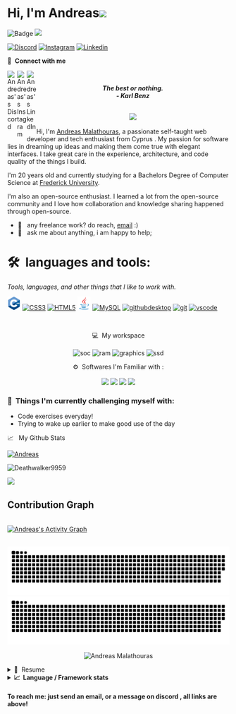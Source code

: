 # Hi, I'm Andreas<img src="https://media.giphy.com/media/hvRJCLFzcasrR4ia7z/giphy.gif" width=25> 

![Badge](https://visitor-counter-badge.vercel.app/api/Deathwalker9959/Deathwalker9959) <a href="https://www.github.com/Deathwalker9959" target="_blank" rel="noreferrer"><img
src="https://img.shields.io/github/followers/Deathwalker9959?logo=github&style=for-the-badge&color=0891b2&labelColor=1c1917" /></a>

[![Discord](https://img.shields.io/static/v1?label=&labelColor=6E85D3&message=Deathwalker9959&color=555555&style=flat&logo=discord&logoColor=white)](https://discord.com/users/Deathwalker9959#4614)
[![Instagram](https://img.shields.io/badge/-Instagram-c13584?style=flat&labelColor=c13584&logo=instagram&logoColor=white)](https://www.instagram.com/andreas_malathouras/)
[![Linkedin](https://img.shields.io/static/v1?label=&message=Linkedin&color=0E7FBF&&&style=flat&logo=linkedin&logoColor=white)](https://www.linkedin.com/in/andreas-malathouras-892251201/)

🔗 &nbsp;**Connect with me**
<p align="left">
<a href="https://discordapp.com/channels/@me/Deathwalker9959#4614/">
  <img align="left" alt="Andreas's Discord" width="22px" src="https://raw.githubusercontent.com/peterthehan/peterthehan/master/assets/discord.svg" />
</a>
<a href="https://www.instagram.com/andreas_malathouras/">
  <img align="left" alt="Andreas's Instagram" width="22px" src="https://raw.githubusercontent.com/rahuldkjain/github-profile-readme-generator/master/src/images/icons/Social/instagram.svg" />
</a>
<a href="https://www.linkedin.com/in/andreas-malathouras-892251201">
  <img align="left" alt="Andreas's LinkedIn" width="22px" src="https://raw.githubusercontent.com/peterthehan/peterthehan/master/assets/linkedin.svg" />
</a>

<br />
</h1>

<p align='center'><em><b>The best or nothing.</b></em>
<br/>
 <em><b>- Karl Benz</b></em>
<br><br/>

<p align="center">
  <a href="https://github.com/DenverCoder1/readme-typing-svg"><img src="https://readme-typing-svg.herokuapp.com?lines=Computer+Science+Student;Tech%20Enthusiast;Always%20learning%20new%20things;Evolving&center=true&width=500&height=50"></a>
</p>

Hi, I'm [Andreas Malathouras](https://github.com/Deathwalker9959), a passionate self-taught web developer and tech enthusiast from Cyprus . My passion for software lies in dreaming up ideas and making them come true with elegant interfaces. I take great care in the experience, architecture, and code quality of the things I build.

I'm 20 years old and currently studying for a Bachelors Degree of Computer Science at [Frederick University](https://www.frederick.ac.cy/school-of-engineering-undergraduate-programs/bsc-in-computer-science). 

I'm also an open-source enthusiast. I learned a lot from the open-source community and I love how collaboration and knowledge sharing happened through open-source.
              
- 💼 &nbsp; any freelance work? do reach, [email](mailto:steelstridertgm@gmail.com) :) 
- 💬 &nbsp; ask me about anything, i am happy to help;

# 🛠 **&nbsp;languages and tools:** 
<i>Tools, languages, and other things that I like to work with.</i> 

<a href="https://docs.microsoft.com/en-us/cpp/?view=msvc-170" target="_blank" rel="noreferrer"><img src="https://raw.githubusercontent.com/devicons/devicon/master/icons/cplusplus/cplusplus-original.svg" height="30" alt="C++" /></a>
<a href="https://www.w3.org/TR/CSS/#css" target="_blank" rel="noreferrer"><img src="https://raw.githubusercontent.com/danielcranney/readme-generator/main/public/icons/skills/css3-colored.svg" height="30" alt="CSS3" /></a>
<a href="https://developer.mozilla.org/en-US/docs/Glossary/HTML5" target="_blank" rel="noreferrer"><img src="https://raw.githubusercontent.com/danielcranney/readme-generator/main/public/icons/skills/html5-colored.svg" height="30" alt="HTML5" /></a>
<a href="https://www.oracle.com/java/" target="_blank" rel="noreferrer"><img src="https://raw.githubusercontent.com/devicons/devicon/master/icons/java/java-original.svg" height="30" alt="Java" /></a>
<a href="https://www.mysql.com/" target="_blank" rel="noreferrer"><img src="https://raw.githubusercontent.com/danielcranney/readme-generator/main/public/icons/skills/mysql-colored.svg" height="30" alt="MySQL" /></a>
<a href="https://desktop.github.com/" target="_blank" rel="noreferrer"><img src="https://avatars.githubusercontent.com/u/13171334?s=200&v=4" height="30" alt="githubdesktop" /></a>
<a href="https://git-scm.com/" target="_blank" rel="noreferrer"><img src="https://www.vectorlogo.zone/logos/git-scm/git-scm-icon.svg" height="30" alt="git" /></a>
<a href="https://code.visualstudio.com/" target="_blank" rel="noreferrer"><img src="https://upload.wikimedia.org/wikipedia/commons/thumb/9/9a/Visual_Studio_Code_1.35_icon.svg/1024px-Visual_Studio_Code_1.35_icon.svg.png" height="30" alt="vscode" /></a>


<br>

<p align='center'>
  💻 &nbsp;My workspace<br/><br/>
  <img alt="soc" src="https://img.shields.io/badge/Ryzen%209-_5900x-0071C5?style=for-the-badge&logo=amd&logoColor=white" />
  <img alt="ram" src="https://img.shields.io/badge/RAM-24GB-%230071C5.svg?&style=for-the-badge&logoColor=white" />
  <img alt="graphics" src="https://img.shields.io/badge/NVIDIA-GTX%201080ti-76B900?style=for-the-badge&logo=nvidia&logoColor=white" />
  <img alt="ssd" src="https://img.shields.io/badge/2%20TB%20SSD-grey?style=for-the-badge" />
</p>

<p align='center'>
  ⚙️ &nbsp;Softwares I'm Familiar with :<br><br>
<img src="https://img.shields.io/badge/Visual_Studio_Code-0078D4?style=for-the-badge&logo=visual%20studio%20code&logoColor=white" />
<img src="https://img.shields.io/badge/MySQL-00000F?style=for-the-badge&logo=mysql&logoColor=white" />

<img src="https://img.shields.io/badge/Adobe%20Photoshop-31A8FF?style=for-the-badge&logo=Adobe%20Photoshop&logoColor=black" />
<img src="https://img.shields.io/badge/Microsoft_Office-D83B01?style=for-the-badge&logo=microsoft-office&logoColor=white" />
</p>

<!--END_SECTION:waka-->

### :muscle: &nbsp;Things I'm currently challenging myself with:
- Code exercises everyday!
- Trying to wake up earlier to make good use of the day

📈 &nbsp; My Github Stats
<p align="left"> <a href="https://github.com/ryo-ma/github-profile-trophy"><img src="https://github-profile-trophy.vercel.app/?username=Deathwalker9959&theme=darkhub&margin-w=15&margin-h=15&coloumn=3&row=1" alt="Andreas" /></a> </p>

<p> <img src="https://github-readme-stats-itsmeshibintmz.vercel.app/api?username=Deathwalker9959&show_icons=true&&line_height=25&width=20&title_color=FFFFFF&icon_color=FFFFFF&text_color=FFFFFF&bg_color=000000" alt="Deathwalker9959" /> 

<a href="http://www.github.com/Deathwalker9959"><img src="https://github-readme-streak-stats.herokuapp.com/?user=Deathwalker9959&stroke=ffffff&background=000000&ring=0891b2&fire=FF0000&currStreakNum=ffffff&currStreakLabel=0891b2&sideNums=ffffff&sideLabels=ffffff&dates=ffffff&hide_border=false" /></a>

<!--
  ---
-->
  
## Contribution Graph
  <br/>
   <a href="https://github.com/Deathwalker9959"><img alt="Andreas's Activity Graph" src="https://activity-graph.herokuapp.com/graph?username=Deathwalker9959&custom_title=Andreas%20Malathouras's%20Contribution%20Graph&theme=react-dark" /></a>
  <br/>

<br/>

![github contribution grid snake animation](https://raw.githubusercontent.com/Deathwalker9959/Deathwalker9959/output/github-contribution-grid-snake-dark.svg#gh-dark-mode-only)
![github contribution grid snake animation](https://github.com/Deathwalker9959/Deathwalker9959/blob/output/github-contribution-grid-snake-white.svg#gh-light-mode-only)

<p align="center"> <img src="https://komarev.com/ghpvc/?username=Deathwalker9959&label=Profile%20views&color=blueviolet&style=flat" alt="Andreas Malathouras" /> </p>

<details>
  <summary>📃 &nbsp;Resume</summary>

## Work Experience

<img align="right" width="50px" src="https://raw.githubusercontent.com/Deathwalker9959/Deathwalker9959/icons/icons/gf.svg" />

- 📖 **&nbsp;Junior Fullstack Developer**\
📆 &nbsp;2021-Present\
📍 **&nbsp;GuestFlip** - Nicosia, Cyprus

## Education

<img align="right" width="50px" src="https://raw.githubusercontent.com/Deathwalker9959/Deathwalker9959/icons/icons/fu.svg" />

- 📖 **&nbsp;Bachelor of Computer Science**\
📆 &nbsp;2020 - 2024\
📍 **&nbsp;Frederick University** - Limassol, Cyprus

## Programming Languages
<br>
<img src="https://img.shields.io/badge/HTML-239120?style=for-the-badge&logo=html5&logoColor=white" />
<img src="https://img.shields.io/badge/CSS-239120?&style=for-the-badge&logo=css3&logoColor=white" />
<img src="https://img.shields.io/badge/C%2B%2B-00599C?style=for-the-badge&logo=c%2B%2B&logoColor=white" />
<img src="https://img.shields.io/badge/PHP-777BB4?style=for-the-badge&logo=php&logoColor=white" />
<img src="https://img.shields.io/badge/JavaScript-F7DF1E?style=for-the-badge&logo=javascript&logoColor=black" />
<img src="https://img.shields.io/badge/TypeScript-007ACC?style=for-the-badge&logo=typescript&logoColor=white" />
<img src="https://img.shields.io/badge/Unity-100000?style=for-the-badge&logo=unity&logoColor=white" />
<img src="https://img.shields.io/badge/MySQL-00000F?style=for-the-badge&logo=mysql&logoColor=white" />
<br>

## Operating Systems
<br>
<img src="https://img.shields.io/badge/Windows-0078D6?style=for-the-badge&logo=windows&logoColor=white" />
<img src="https://img.shields.io/badge/Android-3DDC84?style=for-the-badge&logo=android&logoColor=white" />
<img src="https://img.shields.io/badge/Ubuntu-E95420?style=for-the-badge&logo=ubuntu&logoColor=white" />
<img src="https://img.shields.io/badge/Kali_Linux-557C94?style=for-the-badge&logo=kali-linux&logoColor=white" />
<img src="https://img.shields.io/badge/mac%20os-000000?style=for-the-badge&logo=apple&logoColor=white" />


</details>
  
<details>
  <summary><b>📈&nbsp;&nbsp;Language&nbsp;/&nbsp;Framework stats</b></summary>
  <br/>
  <a href='https://profile.codersrank.io/user/deathwalker9959/'>
  <img src='https://cr-skills-chart-widget.azurewebsites.net/api/api?username=Deathwalker9959&padding=30&skills=angular,batchfile,c,C%23,coffeescript,dart,go,html,json,java,javascript,less,mysql,php,pandas,perl,python,reactjs,scss,shell,svelte,swift,typescript,vue'>
  </a>

</details>  

#### To reach me: just send an email, or a message on discord , all links are above! 